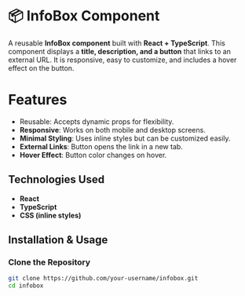 # 📦 InfoBox Component

A reusable **InfoBox component** built with **React + TypeScript**. This component displays a **title, description, and a button** that links to an external URL. It is responsive, easy to customize, and includes a hover effect on the button.

# Features
- Reusable: Accepts dynamic props for flexibility.
- **Responsive**: Works on both mobile and desktop screens.
- **Minimal Styling**: Uses inline styles but can be customized easily.
- **External Links**: Button opens the link in a new tab.
- **Hover Effect**: Button color changes on hover.

## Technologies Used
-  **React**
-  **TypeScript**
-  **CSS (inline styles)**

## Installation & Usage

###  Clone the Repository
```sh
git clone https://github.com/your-username/infobox.git
cd infobox
